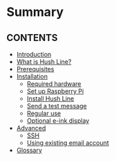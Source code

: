 # Summary

## CONTENTS
- [Introduction](./intro.md)
- [What is Hush Line?](./what-is-hush-line.md)
- [Prerequisites](./prereqs/index.md)
- [Installation](./installation/index.md)
    - [Required hardware](./installation/hardware.md)
    - [Set up Raspberry Pi](./installation/raspberry-pi.md)
    - [Install Hush Line](./installation/hush-line.md)
    - [Send a test message](./installation/test-message.md)
    - [Regular use](./installation/regular-use.md)
    - [Optional e-ink display](./installation/epaper-display.md)
- [Advanced](./advanced/index.md)
    - [SSH](./advanced/ssh.md)
    - [Using existing email account](./advanced/use-existing-email.md)
- [Glossary](./glossary.md)
<!-- - [Reading messages](./reading-messages.md) -->
<!-- - [Troubleshooting](./troubleshooting.md) -->


